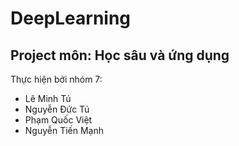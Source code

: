# DeepLearning
## Project môn: Học sâu và ứng dụng
Thực hiện bởi nhóm 7:
- Lê Minh Tú
- Nguyễn Đức Tú
- Phạm Quốc Việt
- Nguyễn Tiến Mạnh
